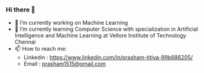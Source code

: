 ### Hi there 👋


- 🔭 I’m currently working on Machine Learning  
- 🌱 I’m currently learning Computer Science with specialization in Artificial Intelligence and Machine Learning at Vellore Institute of Technology Chennai  
- 📫 How to reach me: 
  + Linkedin : https://www.linkedin.com/in/prasham-titiya-99b686205/
  + Email : prasham1515@gmail.com


